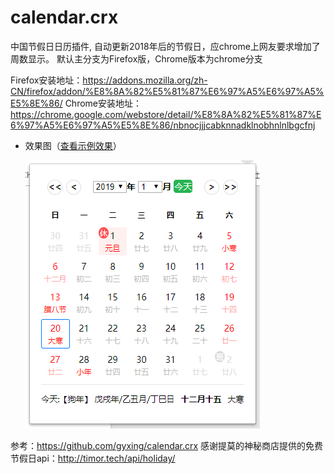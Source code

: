 # calendar.crx
中国节假日日历插件, 自动更新2018年后的节假日，应chrome上网友要求增加了周数显示。
默认主分支为Firefox版，Chrome版本为chrome分支

Firefox安装地址：https://addons.mozilla.org/zh-CN/firefox/addon/%E8%8A%82%E5%81%87%E6%97%A5%E6%97%A5%E5%8E%86/ 
Chrome安装地址：https://chrome.google.com/webstore/detail/%E8%8A%82%E5%81%87%E6%97%A5%E6%97%A5%E5%8E%86/nbnocjjjcabknnadklnobhnlnlbgcfnj


* 效果图（[查看示例效果](https://x2009again.github.io/HolidayCalendar/)）

  ![img](./images/HolidayCalendar.png)

参考：https://github.com/gyxing/calendar.crx
感谢提莫的神秘商店提供的免费节假日api：http://timor.tech/api/holiday/

